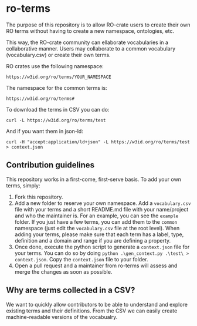 # ro-terms
The purpose of this repository is to allow RO-crate users to create their own RO terms without having to create a new namespace, ontologies, etc.

This way, the RO-crate community can ellaborate vocabularies in a collaborative manner. Users may collaborate to a common vocabulary (vocabulary.csv) or create their own terms.

RO crates use the following namespace: 

`https://w3id.org/ro/terms/YOUR_NAMESPACE`

The namespace for the common terms is: 

`https://w3id.org/ro/terms#`

To download the terms in CSV you can do:

`curl -L https://w3id.org/ro/terms/test`

And if you want them in json-ld:

`curl -H "accept:application/ld+json" -L https://w3id.org/ro/terms/test > context.json`

## Contribution guidelines
This repository works in a first-come, first-serve basis. To add your own terms, simply:

1) Fork this repository.
2) Add a new folder to reserve your own namespace. Add a `vocabulary.csv` file with your terms and a short README.md file with your name/project and who the maintainer is. For an example, you can see the `example` folder. If you just have a few terms, you can add them to the `common` namespace (just edit the `vocabulary.csv` file at the root level). When adding your terms, please make sure that each term has a label, type, definition and a domain and range if you are defining a property. 
3) Once done, execute the python script to generate a `context.json` file for your terms. You can do so by doing `python .\gen_context.py .\test\ > context.json`. Copy the `context.json` file to your folder.
4) Open a pull request and a maintainer from ro-terms will assess and merge the changes as soon as possible.

## Why are terms collected in a CSV?
We want to quickly allow contributors to be able to understand and explore existing terms and their definitions. From the CSV we can easily create machine-readable versions of the vocabualry.


